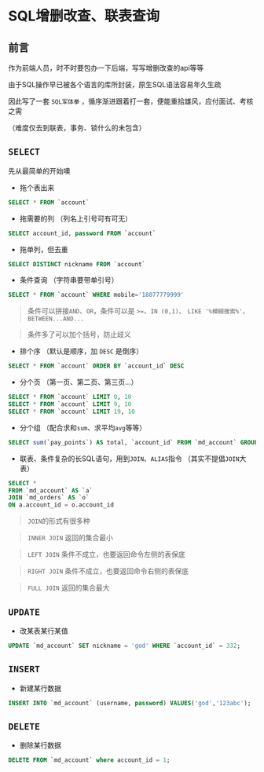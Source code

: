 # SQL增删改查、联表查询
## 前言 

作为前端人员，时不时要包办一下后端，写写增删改查的api等等

由于SQL操作早已被各个语言的库所封装，原生SQL语法容易年久生疏

因此写了一套 `SQL军体拳` ，循序渐进跟着打一套，便能重拾雄风，应付面试、考核之需

（难度仅去到联表，事务、锁什么的未包含）

## `SELECT`

先从最简单的开始噢

* 拖个表出来
```SQL
SELECT * FROM `account`
```



* 拖需要的列 （列名上引号可有可无）
```SQL
SELECT account_id, password FROM `account`
```



* 拖单列，但去重
```SQL
SELECT DISTINCT nickname FROM `account`
```



* 条件查询 （字符串要带单引号）
```SQL
SELECT * FROM `account` WHERE mobile='18077779999'
```
> 条件可以拼接`AND`、`OR`，条件可以是 `>=`、`IN (0,1)`、 `LIKE '%模糊搜索%'`、 `BETWEEN...AND...`

> 条件多了可以加个括号，防止歧义



* 排个序 （默认是顺序，加 `DESC` 是倒序）
```SQL
SELECT * FROM `account` ORDER BY `account_id` DESC
```



* 分个页 （第一页、第二页、第三页...）
```SQL
SELECT * FROM `account` LIMIT 0, 10
SELECT * FROM `account` LIMIT 9, 10
SELECT * FROM `account` LIMIT 19, 10
```



* 分个组 （配合求和`sum`、求平均`avg`等等）
```SQL
SELECT sum(`pay_points`) AS total, `account_id` FROM `md_account` GROUP BY `account_id`
```



* 联表、条件复杂的长SQL语句，用到`JOIN`、`ALIAS`指令 （其实不提倡`JOIN`大表）
```SQL
SELECT * 
FROM `md_account` AS `a`
JOIN `md_orders` AS `o`
ON a.account_id = o.account_id 
```
> `JOIN`的形式有很多种

> `INNER JOIN` 返回的集合最小

> `LEFT JOIN` 条件不成立，也要返回命令左侧的表保底

> `RIGHT JOIN` 条件不成立，也要返回命令右侧的表保底

> `FULL JOIN` 返回的集合最大

## `UPDATE`
* 改某表某行某值
```SQL
UPDATE `md_account` SET nickname = 'god' WHERE `account_id` = 332;
```


## `INSERT`
* 新建某行数据
```SQL
INSERT INTO `md_account` (username, password) VALUES('god','123abc');
```

## `DELETE`
* 删除某行数据
```SQL
DELETE FROM `md_account` where account_id = 1;
```